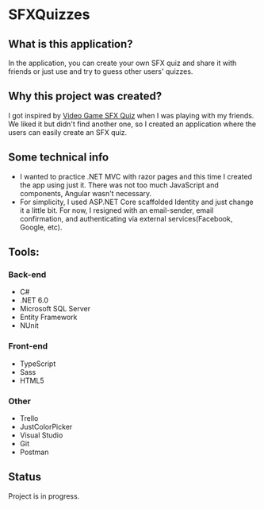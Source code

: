 # SFXQuizzes

## What is this application?
In the application, you can create your own SFX quiz and share it with friends or just use and try to guess other users' quizzes.

## Why this project was created?
I got inspired by <a href="https://vg-sfx-quiz.herokuapp.com/">Video Game SFX Quiz<a> when I was playing with my friends. We liked it but didn't find another one, so I created an application where the users can easily create an SFX quiz.
  
## Some technical info
- I wanted to practice .NET MVC with razor pages and this time I created the app using just it. There was not too much JavaScript and components, Angular wasn't necessary.
- For simplicity, I used ASP.NET Core scaffolded Identity and just change it a little bit. For now, I resigned with an email-sender, email confirmation, and authenticating via external services(Facebook, Google, etc).
  
  
## Tools:
### Back-end
 * C#
 * .NET 6.0
 * Microsoft SQL Server
 * Entity Framework
 * NUnit

### Front-end
 * TypeScript
 * Sass
 * HTML5 
 
 ### Other
 * Trello
 * JustColorPicker
 * Visual Studio
 * Git
 * Postman

## Status
Project is in progress.

